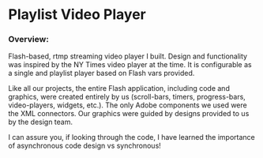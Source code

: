 # Playlist Video Player

### Overview:
<p>Flash-based, rtmp streaming video player I built. Design and functionality was inspired by the NY Times video player at the time. It is configurable as a single and playlist player based on Flash vars provided.</p>

<p>Like all our projects, the entire Flash application, including code and graphics, were created entirely by us (scroll-bars, timers, progress-bars, video-players, widgets, etc.). The only Adobe components we used were the XML connectors. Our graphics were guided by designs provided to us by the design team.</p>

<p>I can assure you, if looking through the code, I have learned the importance of asynchronous code design vs synchronous!</p>